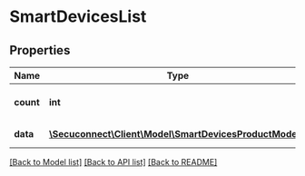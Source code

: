 # SmartDevicesList

## Properties
Name | Type | Description | Notes
------------ | ------------- | ------------- | -------------
**count** | **int** | Number of existing smart devices | [optional] 
**data** | [**\Secuconnect\Client\Model\SmartDevicesProductModel[]**](SmartDevicesProductModel.md) | GET Smart/Devices | [optional] 

[[Back to Model list]](../README.md#documentation-for-models) [[Back to API list]](../README.md#documentation-for-api-endpoints) [[Back to README]](../README.md)


